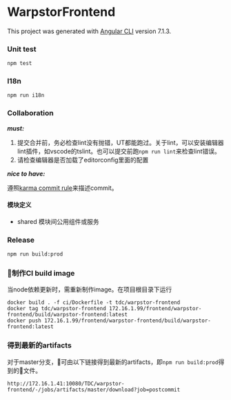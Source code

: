 # WarpstorFrontend

This project was generated with [Angular CLI](https://github.com/angular/angular-cli) version 7.1.3.

### Unit test

```bash
npm test
```

### I18n

```bash
npm run i18n
```

### Collaboration

***must:***

1. 提交合并前，务必检查lint没有抛错，UT都能跑过。关于lint，可以安装编辑器lint插件，如vscode的tslint。也可以提交前跑`npm run lint`来检查lint错误。
2. 请检查编辑器是否加载了editorconfig里面的配置

***nice to have:***

遵照[karma commit rule](http://karma-runner.github.io/0.10/dev/git-commit-msg.html)来描述commit。

#### 模块定义

- shared
模块间公用组件或服务

### Release

```bash
npm run build:prod
```

### 制作CI build image

当node依赖更新时，需重新制作image。在项目根目录下运行

```
docker build . -f ci/Dockerfile -t tdc/warpstor-frontend
docker tag tdc/warpstor-frontend 172.16.1.99/frontend/warpstor-frontend/build/warpstor-frontend:latest
docker push 172.16.1.99/frontend/warpstor-frontend/build/warpstor-frontend:latest
```

### 得到最新的artifacts

对于master分支，可由以下链接得到最新的artifacts，即`npm run build:prod`得到的文件。
```
http://172.16.1.41:10080/TDC/warpstor-frontend/-/jobs/artifacts/master/download?job=postcommit
```
